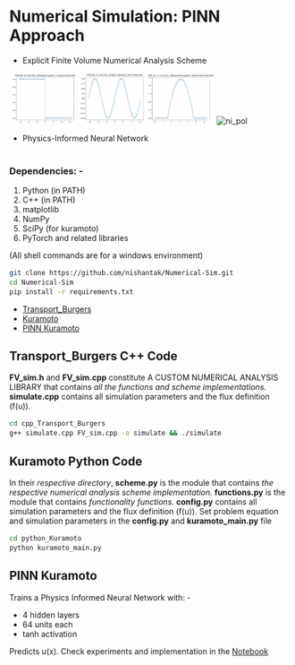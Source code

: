 # Numerical Simulation: PINN Approach
- Explicit Finite Volume Numerical Analysis Scheme <br> 

<img></img> <img src="sim_gifs/td.gif" alt="trspt_disc" width="23%"></img> <img src="sim_gifs/bs.gif" alt="burg_sin" width="23.5%"></img> <img src="sim_gifs/idp.gif" alt="id_pol" width="24%"></img> <img src="sim_gifs/nip.gif" alt="ni_pol" width="25.5%">

- Physics-Informed Neural Network <br>
<img></img>


### Dependencies: -
1. Python (in PATH)
2. C++ (in PATH)
2. matplotlib
3. NumPy
4. SciPy (for kuramoto)
5. PyTorch and related libraries

(All shell commands are for a windows environment)

```bash
git clone https://github.com/nishantak/Numerical-Sim.git
cd Numerical-Sim
pip install -r requirements.txt
```

- [Transport_Burgers](#transport_burgers-c-code)
- [Kuramoto](#kuramoto-python-code)
- [PINN Kuramoto](#pinn-kuramoto)

## Transport_Burgers C++ Code
**FV_sim.h** and **FV_sim.cpp** constitute A CUSTOM NUMERICAL ANALYSIS LIBRARY that contains _all the functions and scheme implementations._ **simulate.cpp** contains all simulation parameters and the flux definition (f(u)).

```bash
cd cpp_Transport_Burgers
g++ simulate.cpp FV_sim.cpp -o simulate && ./simulate
```

## Kuramoto Python Code
In their *respective directory*, **scheme.py** is the module that contains _the respective numerical analysis scheme implementation._ **functions.py** is the module that contains _functionality functions._ **config.py** contains all simulation parameters and the flux definition (f(u)). Set problem equation and simulation parameters in the **config.py** and **kuramoto_main.py** file
 
```bash
cd python_Kuramoto
python kuramoto_main.py
```

## PINN Kuramoto
Trains a Physics Informed Neural Network with: -
- 4 hidden layers 
- 64 units each 
- tanh activation

Predicts u(x). Check experiments and implementation in the [Notebook](/PINN_Kuramoto/pinn_solver.ipynb)